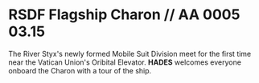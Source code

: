 # RSDF Flagship Charon // AA 0005 03.15
The River Styx's newly formed Mobile Suit Division meet for the first time near the Vatican Union's Oribital Elevator. **HADES** welcomes everyone onboard the Charon with a tour of the ship.
